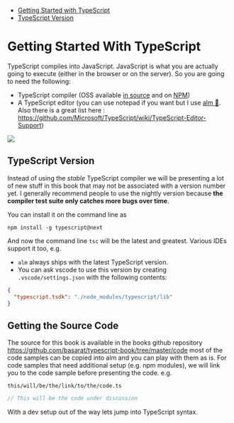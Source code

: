 * [Getting Started with TypeScript](#getting-started-with-typescript)
* [TypeScript Version](#typescript-version)

# Getting Started With TypeScript

TypeScript compiles into JavaScript. JavaScript is what you are actually going to execute (either in the browser or on the server). So you are going to need the following:

* TypeScript compiler (OSS available [in source](https://github.com/Microsoft/TypeScript/) and on [NPM](https://www.npmjs.com/package/typescript))
* A TypeScript editor (you can use notepad if you want but I use [alm 🌹](http://alm.tools). Also there is a great list here : https://github.com/Microsoft/TypeScript/wiki/TypeScript-Editor-Support)


![](https://raw.githubusercontent.com/alm-tools/alm-tools.github.io/master/screens/main.png)


## TypeScript Version

Instead of using the *stable* TypeScript compiler we will be presenting a lot of new stuff in this book that may not be associated with a version number yet. I generally recommend people to use the nightly version because **the compiler test suite only catches more bugs over time**.

You can install it on the command line as

```
npm install -g typescript@next
```

And now the command line `tsc` will be the latest and greatest. Various IDEs support it too, e.g.

* `alm` always ships with the latest TypeScript version.
* You can ask vscode to use this version by creating `.vscode/settings.json` with the following contents:

```json
{
  "typescript.tsdk": "./node_modules/typescript/lib"
}
```

## Getting the Source Code
The source for this book is available in the books github repository https://github.com/basarat/typescript-book/tree/master/code most of the code samples can be copied into alm and you can play with them as is. For code samples that need additional setup (e.g. npm modules), we will link you to the code sample before presenting the code. e.g.

`this/will/be/the/link/to/the/code.ts`
```ts
// This will be the code under discussion
```

With a dev setup out of the way lets jump into TypeScript syntax.
